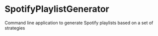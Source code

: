 # SpotifyPlaylistGenerator
Command line application to generate Spotify playlists based on a set of strategies

